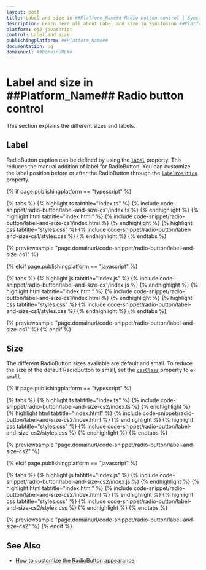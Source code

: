 ```yaml
---
layout: post
title: Label and size in ##Platform_Name## Radio button control | Syncfusion
description: Learn here all about Label and size in Syncfusion ##Platform_Name## Radio button control of Syncfusion Essential JS 2 and more.
platform: ej2-javascript
control: Label and size 
publishingplatform: ##Platform_Name##
documentation: ug
domainurl: ##DomainURL##
---
```


# Label and size in ##Platform_Name## Radio button control

This section explains the different sizes and labels.

## Label

RadioButton caption can be defined by using the [`label`](../api/radio-button/#label) property. This reduces the manual addition of label for RadioButton. You can customize the label position before or after the RadioButton through the [`labelPosition`](../api/radio-button/#labelposition) property.

{% if page.publishingplatform == "typescript" %}

 {% tabs %}
{% highlight ts tabtitle="index.ts" %}
{% include code-snippet/radio-button/label-and-size-cs1/index.ts %}
{% endhighlight %}
{% highlight html tabtitle="index.html" %}
{% include code-snippet/radio-button/label-and-size-cs1/index.html %}
{% endhighlight %}
{% highlight css tabtitle="styles.css" %}
{% include code-snippet/radio-button/label-and-size-cs1/styles.css %}
{% endhighlight %}
{% endtabs %}
        
{% previewsample "page.domainurl/code-snippet/radio-button/label-and-size-cs1" %}

{% elsif page.publishingplatform == "javascript" %}

{% tabs %}
{% highlight js tabtitle="index.js" %}
{% include code-snippet/radio-button/label-and-size-cs1/index.js %}
{% endhighlight %}
{% highlight html tabtitle="index.html" %}
{% include code-snippet/radio-button/label-and-size-cs1/index.html %}
{% endhighlight %}
{% highlight css tabtitle="styles.css" %}
{% include code-snippet/radio-button/label-and-size-cs1/styles.css %}
{% endhighlight %}
{% endtabs %}

{% previewsample "page.domainurl/code-snippet/radio-button/label-and-size-cs1" %}
{% endif %}

## Size

The different RadioButton sizes available are default and small. To reduce the size of the default RadioButton to small, set the [`cssClass`](../api/radio-button/#cssclass) property to `e-small`.

{% if page.publishingplatform == "typescript" %}

 {% tabs %}
{% highlight ts tabtitle="index.ts" %}
{% include code-snippet/radio-button/label-and-size-cs2/index.ts %}
{% endhighlight %}
{% highlight html tabtitle="index.html" %}
{% include code-snippet/radio-button/label-and-size-cs2/index.html %}
{% endhighlight %}
{% highlight css tabtitle="styles.css" %}
{% include code-snippet/radio-button/label-and-size-cs2/styles.css %}
{% endhighlight %}
{% endtabs %}
        
{% previewsample "page.domainurl/code-snippet/radio-button/label-and-size-cs2" %}

{% elsif page.publishingplatform == "javascript" %}

{% tabs %}
{% highlight js tabtitle="index.js" %}
{% include code-snippet/radio-button/label-and-size-cs2/index.js %}
{% endhighlight %}
{% highlight html tabtitle="index.html" %}
{% include code-snippet/radio-button/label-and-size-cs2/index.html %}
{% endhighlight %}
{% highlight css tabtitle="styles.css" %}
{% include code-snippet/radio-button/label-and-size-cs2/styles.css %}
{% endhighlight %}
{% endtabs %}

{% previewsample "page.domainurl/code-snippet/radio-button/label-and-size-cs2" %}
{% endif %}

## See Also

* [How to customize the RadioButton appearance](./how-to/customize-radiobutton-appearance)
